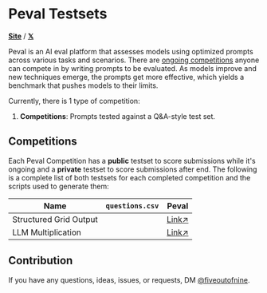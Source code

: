 # Peval Testsets

[**Site**](https://peval.io) / [**𝕏**](https://x.com/fiveoutofnine)

Peval is an AI eval platform that assesses models using optimized prompts across various tasks and scenarios.
There are [ongoing competitions](https://peval.io) anyone can compete in by writing prompts to be evaluated.
As models improve and new techniques emerge, the prompts get more effective, which yields a benchmark that pushes models to their limits.

Currently, there is 1 type of competition:

1. **Competitions**: Prompts tested against a Q&amp;A-style test set.

## Competitions

Each Peval Competition has a **public** testset to score submissions while it's ongoing and a **private** testset to score submissions after end.
The following is a complete list of both testsets for each completed competition and the scripts used to generate them:

| Name                   | `questions.csv` | Peval                                                        |
| ---------------------- | --------------- | ------------------------------------------------------------ |
| Structured Grid Output |                 | [Link↗](https://peval.io/competition/structured-grid-output) |
| LLM Multiplication     |                 | [Link↗](https://peval.io/competition/llm-multiplication)     |

## Contribution

If you have any questions, ideas, issues, or requests, DM [@fiveoutofnine](https://x.com/fiveoutofnine).
